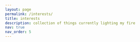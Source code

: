 ```yaml
---
layout: page
permalink: /interests/
title: interests
description: collection of things currently lighting my fire
nav: true
nav_order: 5
---
```


